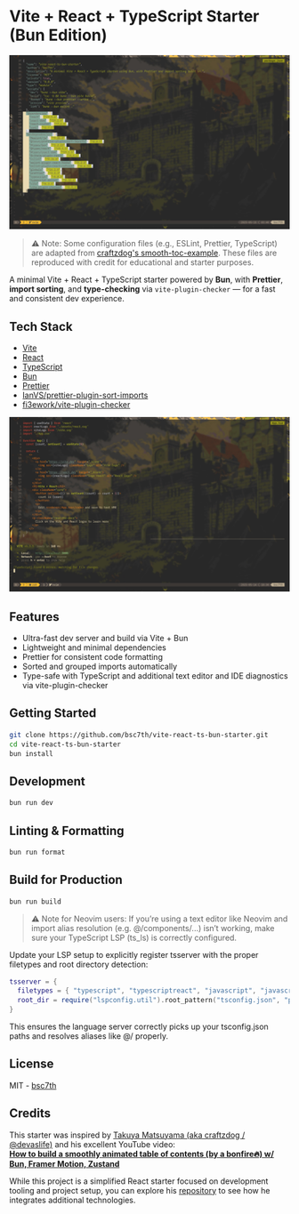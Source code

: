 # Vite + React + TypeScript Starter (Bun Edition)

![package.json screenshot](assets/package.json.jpeg)

> ⚠️ Note: Some configuration files (e.g., ESLint, Prettier, TypeScript) are adapted from [craftzdog's smooth-toc-example](https://github.com/craftzdog/smooth-toc-example). These files are reproduced with credit for educational and starter purposes.

A minimal Vite + React + TypeScript starter powered by **Bun**, with **Prettier**, **import sorting**, and **type-checking** via `vite-plugin-checker` — for a fast and consistent dev experience.

## Tech Stack

- [Vite](https://vitejs.dev/)
- [React](https://reactjs.org/)
- [TypeScript](https://www.typescriptlang.org/)
- [Bun](https://bun.sh/)
- [Prettier](https://prettier.io/)
- [IanVS/prettier-plugin-sort-imports](https://github.com/IanVS/prettier-plugin-sort-imports)
- [fi3ework/vite-plugin-checker](https://github.com/fi3ework/vite-plugin-checker)

![vite-plugin-checker-screenshot](assets/vite-plugin-checker.jpeg)

## Features

- Ultra-fast dev server and build via Vite + Bun
- Lightweight and minimal dependencies
- Prettier for consistent code formatting
- Sorted and grouped imports automatically
- Type-safe with TypeScript and additional text editor and IDE diagnostics via vite-plugin-checker

## Getting Started

```bash
git clone https://github.com/bsc7th/vite-react-ts-bun-starter.git
cd vite-react-ts-bun-starter
bun install
```

## Development

```bash
bun run dev
```

## Linting & Formatting

```bash
bun run format
```

## Build for Production

```bash
bun run build
```

> ⚠️ Note for Neovim users:
If you’re using a text editor like Neovim and import alias resolution (e.g. @/components/...) isn’t working, make sure your TypeScript LSP (ts_ls) is correctly configured.

Update your LSP setup to explicitly register tsserver with the proper filetypes and root directory detection:

```lua
tsserver = {
  filetypes = { "typescript", "typescriptreact", "javascript", "javascriptreact" },
  root_dir = require("lspconfig.util").root_pattern("tsconfig.json", "package.json", ".git"),
}
``` 

This ensures the language server correctly picks up your tsconfig.json paths and resolves aliases like @/ properly.

## License

MIT - [bsc7th](basc7th/vite-react-ts-bun-starter)

## Credits

This starter was inspired by [Takuya Matsuyama (aka craftzdog / @devaslife)](https://github.com/craftzdog) and his excellent YouTube video:  
[**How to build a smoothly animated table of contents (by a bonfire🔥) w/ Bun, Framer Motion, Zustand**](https://www.youtube.com/watch?v=4g26x6FzuBU)

While this project is a simplified React starter focused on development tooling and project setup, you can explore his [repository](https://github.com/craftzdog/smooth-toc-example) to see how he integrates additional technologies.
